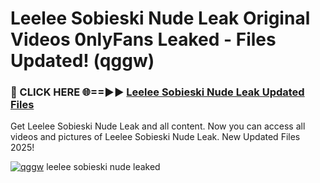 # Leelee Sobieski Nude Leak Original Videos 0nlyFans Leaked - Files Updated! (qggw)

<h3>🔴 CLICK HERE 🌐==►► <a href="https://tinyurl.com/yc6ubb5a" rel="nofollow">Leelee Sobieski Nude Leak Updated Files</a></h3>

Get Leelee Sobieski Nude Leak and all content. Now you can access all videos and pictures of Leelee Sobieski Nude Leak. New Updated Files 2025!

[![qggw](https://i.imgur.com/7eu0CRL.gif)](https://tinyurl.com/yc6ubb5a)
leelee sobieski nude leaked